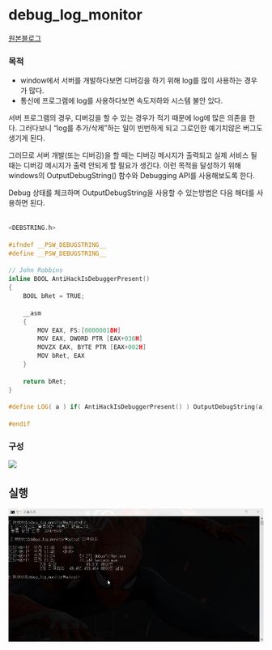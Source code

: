 # debug_log_monitor

[원본블로그](http://blog.naver.com/adsloader/50141481480)

### 목적
 
- window에서 서버를 개발하다보면 디버깅을 하기 위해 log를 많이 사용하는 경우가 많다. 
- 통신에 프로그램에 log를 사용하다보면 속도저하와 시스템 불안  있다. 

서버 프로그램의 경우, 디버깅을 할 수 있는 경우가 적기 때문에 log에 많은 의존을 한다.
그러다보니 “log를 추가/삭제”하는 일이 빈번하게 되고 그로인한 예기치않은 버그도 생기게 된다.
 
그러므로 서버 개발(또는 디버깅)을 할 때는 디버깅 메시지가 출력되고 실제 서비스 될 때는 디버깅 메시지가 출력 안되게 할 필요가 생긴다. 이런 목적을 달성하기 위해 windows의 OutputDebugString() 함수와 Debugging API를 사용해보도록 한다.

Debug 상태를 체크하며 OutputDebugString을 사용할 수 있는방법은 다음 해더를 사용하면 된다.
~~~c++

<DEBSTRING.h>

#ifndef __PSW_DEBUGSTRING__
#define __PSW_DEBUGSTRING__
 
// John Robbins
inline BOOL AntiHackIsDebuggerPresent()
{
    BOOL bRet = TRUE;
 
    __asm
    {
        MOV EAX, FS:[00000018H]
        MOV EAX, DWORD PTR [EAX+030H]
        MOVZX EAX, BYTE PTR [EAX+002H]
        MOV bRet, EAX
    }
 
    return bRet;
}
 
#define LOG( a ) if( AntiHackIsDebuggerPresent() ) OutputDebugString(a);
 
#endif
~~~

### 구성
 
![](http://postfiles1.naver.net/20120518_128/adsloader_1337345035247fu8fT_JPEG/1.PNG?type=w2)

## 실행

![](/data/debugmonitor.gif)

